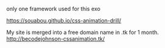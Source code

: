 only one framework used for this exo

 https://souabou.github.io/css-animation-drill/
 
My site is merged into a free domain name in .tk for 1 month.
 http://becodejohnson-cssanimation.tk/

